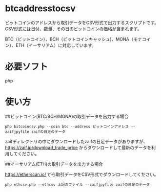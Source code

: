 ﻿# btcaddresstocsv

ビットコインのアドレスから取引データをCSV形式で出力するスクリプトです。
CSV形式には日付、数量、その日のビットコインの価格が含まれます。

BTC（ビットコイン）、BCH（ビットコインキャッシュ)、MONA（モナコイン）、ETH（イーサリアム）に対応しています。

# 必要ソフト

php

# 使い方

##ビットコイン(BTC/BCH/MONA)の取引データを出力する場合

`php bitcoincsv.php --coin btc --address ビットコインアドレス --zaifjpyfile zaifの日足のデータ`

zaifディレクトリの中にダウンロードしたzaifの日足データがありますが、
https://zaif.jp/download_trade_price
からダウンロードして最新のデータを利用してください。

##イーサリアム(ETH)の取引データを出力する場合

https://etherscan.io/
から取引データをCSV形式でダウンロードしてください。

`php ethcsv.php --ethcsv 上記のファイル --zaifjpyfile zaifの日足のデータ`



